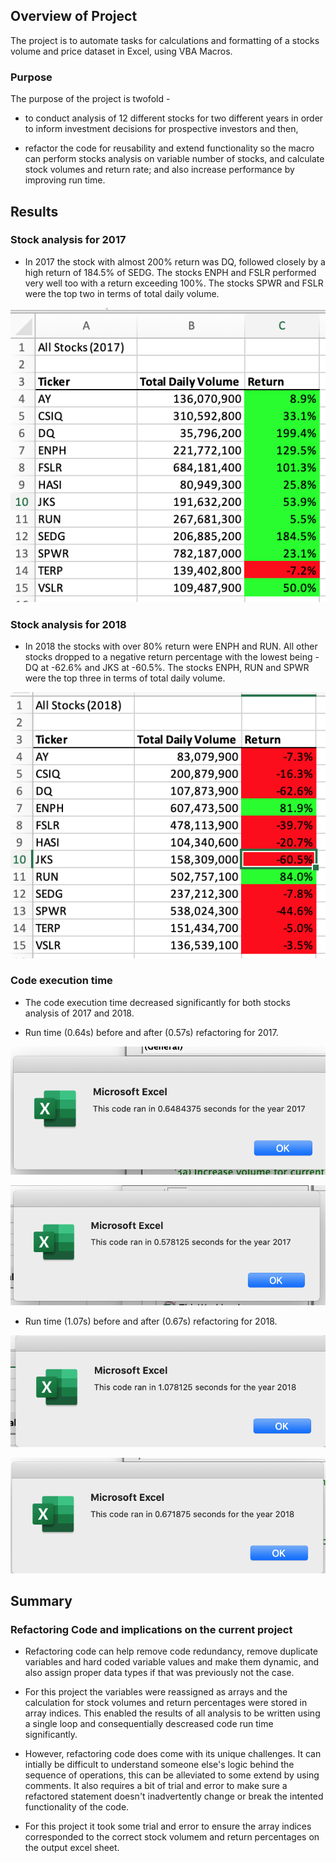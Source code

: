 ## Overview of Project

The project is to automate tasks for calculations and formatting of a stocks volume and price dataset in Excel, using VBA Macros.

### Purpose

The purpose of the project is twofold -
* to conduct analysis of 12 different stocks for two different years in order to inform investment decisions for prospective investors and then,

* refactor the code for reusability and extend functionality so the macro can perform stocks analysis on variable number of stocks, and calculate stock volumes and return rate; and also increase performance by improving run time.

## Results

### Stock analysis for 2017

* In 2017 the stock with almost 200% return was DQ, followed closely by a high return of 184.5% of SEDG. The stocks ENPH and FSLR performed very well too with a return exceeding 100%. The stocks SPWR and FSLR were the top two in terms of total daily volume.

![Stocks analysis 2017](https://github.com/divitaN-dev/stocks-analysis-macro/blob/main/resources/stocks-analysis-2017.png)


### Stock analysis for 2018

* In 2018 the stocks with over 80% return were ENPH and RUN. All other stocks dropped to a negative return percentage with the lowest being - DQ at -62.6% and JKS at -60.5%. The stocks ENPH, RUN and SPWR were the top three in terms of total daily volume.

![Stocks analysis 2018](https://github.com/divitaN-dev/stocks-analysis-macro/blob/main/resources/stocks-analysis-2018.png)



### Code execution time

* The code execution time decreased significantly for both stocks analysis of 2017 and 2018.

* Run time (0.64s) before and after (0.57s) refactoring for 2017.

![runtime before - 2017](https://github.com/divitaN-dev/stocks-analysis-macro/blob/main/resources/runtime-before-refactor-2017.png)


![runtime after - 2017](https://github.com/divitaN-dev/stocks-analysis-macro/blob/main/resources/runtime-after-refactor-2017.png)



* Run time (1.07s) before and after (0.67s) refactoring for 2018.

![runtime before - 2018](https://github.com/divitaN-dev/stocks-analysis-macro/blob/main/resources/runtime-before-refactor-2018.png)


![runtime after - 2018](https://github.com/divitaN-dev/stocks-analysis-macro/blob/main/resources/runtime-after-refactor-2018.png)



## Summary

### Refactoring Code and implications on the current project

* Refactoring code can help remove code redundancy, remove duplicate variables and hard coded variable values and make them dynamic, and also assign proper data types if that was previously not the case.

* For this project the variables were reassigned as arrays and the calculation for stock volumes and return percentages were stored in array indices. This enabled the results of all analysis to be written using a single loop and consequentially descreased code run time significantly.

* However, refactoring code does come with its unique challenges. It can intially be difficult to understand someone else's logic behind the sequence of operations, this can be alleviated to some extend by using comments. It also requires a bit of trial and error to make sure a refactored statement doesn't inadvertently change or break the intented functionality of the code.

* For this project it took some trial and error to ensure the array indices corresponded to the correct stock volumem and return percentages on the output excel sheet.



